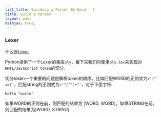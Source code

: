 ```yaml
---
list_title: Building a Parser By Hand - 2
title: Build a Parser
layout: post
mathjax: true;
---
```


### Lexer

什么是[Lexer]()

Python提供了一个Lexer的类库`ply`，接下来我们将使用`ply.lex`来实现对`HMTL/Javascript token`的切分。 

切分token一个重要的问题是解析token的顺序，比如匹配WORD的正则式为`r'[^ <>]'`，匹配string的正则式为`r'"[^"]+"'`，对于下面字符:

```
hello "world"
```
如果WORD的正则在前，则匹配的结果为 [WORD, WORD]，如果STRING在前，则匹配的结果为[WORD, STRING]